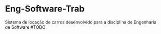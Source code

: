 # Eng-Software-Trab
Sistema de locação de carros desenvolvido para a disciplina de Engenharia de Software
#TODO
